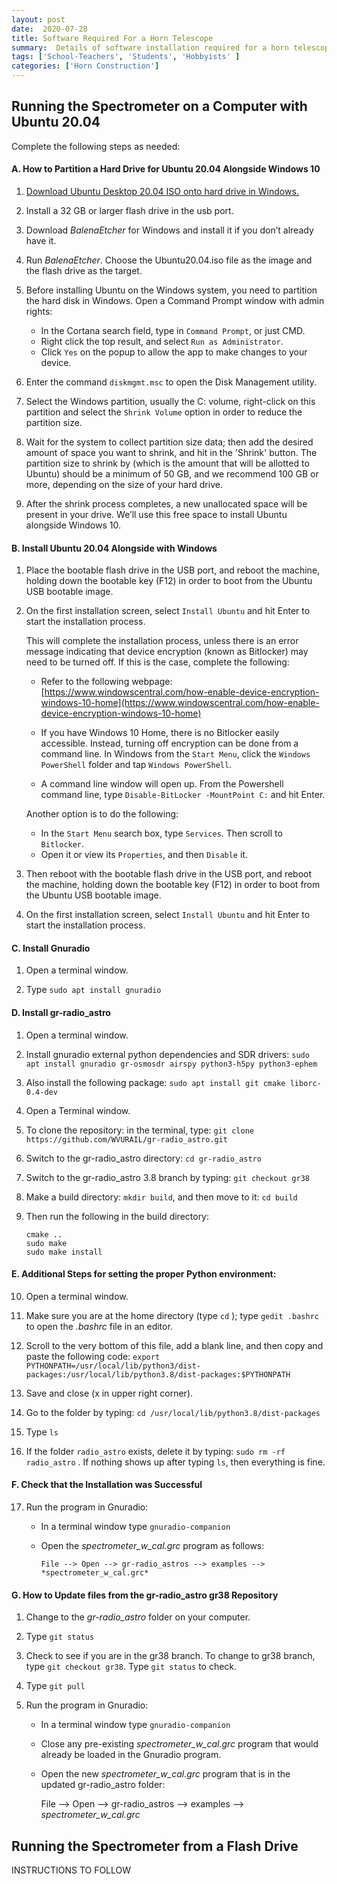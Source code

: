 ```yaml
---
layout: post
date:  2020-07-28
title: Software Required For a Horn Telescope
summary:  Details of software installation required for a horn telescope
tags: ['School-Teachers', 'Students', 'Hobbyists' ]
categories: ['Horn Construction']
---
```


## Running the Spectrometer on a Computer with Ubuntu 20.04

Complete the following steps as needed:

#### A. How to Partition a Hard Drive for Ubuntu 20.04 Alongside Windows 10

   1. [Download Ubuntu Desktop 20.04 ISO onto hard drive in Windows.](http://releases.ubuntu.com/20.04/)

   2. Install a 32 GB or larger flash drive in the usb port.
      
   3. Download *BalenaEtcher* for Windows and install it if you don’t already have it.
   
   4. Run *BalenaEtcher*. Choose the Ubuntu20.04.iso file as the image and the flash drive as the target.

   5. Before installing Ubuntu on the Windows system, you need to partition the hard disk in Windows. 
      Open a Command Prompt window with admin rights:
         - In the Cortana search field, type in `Command Prompt`, or just CMD.
         - Right click the top result, and select `Run as Administrator`.
         - Click `Yes` on the popup to allow the app to make changes to your device.
         
   6. Enter the command `diskmgmt.msc` to open the Disk Management utility.

   7. Select the Windows partition, usually the C: volume, right-click on this partition and select the `Shrink Volume` option in order to reduce the partition size.

   8. Wait for the system to collect partition size data; then add the desired amount of space you want to shrink, and hit in the 'Shrink' button. The partition size to shrink by (which is the amount that will be allotted to Ubuntu) should be a minimum of 50 GB, and we recommend 100 GB or more, depending on the size of your hard drive.
      
   9. After the shrink process completes, a new unallocated space will be present in your drive. We’ll use this free space to install Ubuntu alongside Windows 10.

#### B. Install Ubuntu 20.04 Alongside with Windows

   1. Place the bootable flash drive in the USB port, and reboot the machine, holding down the bootable key (F12) in order to boot from the Ubuntu USB bootable image.

   2. On the first installation screen, select `Install Ubuntu` and hit Enter to start the installation process.

      This will complete the installation process, unless there is an error message indicating that device encryption (known as Bitlocker) may need to be turned off. If this is the case, complete the following:

      - Refer to the following webpage: [https://www.windowscentral.com/how-enable-device-encryption-windows-10-home](https://www.windowscentral.com/how-enable-device-encryption-windows-10-home)
      
      - If you have Windows 10 Home, there is no Bitlocker easily accessible. Instead, turning off encryption can be done from a command line. In Windows from the `Start Menu`, click the `Windows PowerShell` folder and tap `Windows PowerShell`.

      - A command line window will open up. From the Powershell command line, type `Disable-BitLocker -MountPoint C:` and hit Enter.
      
      Another option is to do the following:
         + In the `Start Menu` search box, type `Services`. Then scroll to `Bitlocker`. 
         + Open it or view its `Properties`, and then `Disable` it.

   3. Then reboot with the bootable flash drive in the USB port, and reboot the machine, holding down the bootable key (F12) in order to boot from the Ubuntu USB bootable image.

   4. On the first installation screen, select `Install Ubuntu` and hit Enter to start the installation process.


#### C. Install Gnuradio 

   1. Open a terminal window.
      
   2. Type `sudo apt install gnuradio`

#### D. Install gr-radio_astro 

   1. Open a terminal window.

   2. Install gnuradio external python dependencies and SDR drivers:
      `sudo apt install gnuradio gr-osmosdr airspy python3-h5py python3-ephem`

   3. Also install the following package: `sudo apt install git cmake liborc-0.4-dev`
      
   4. Open a Terminal window.
   
   5. To clone the repository: in the terminal, type: `git clone https://github.com/WVURAIL/gr-radio_astro.git`

   6. Switch to the gr-radio_astro directory: `cd gr-radio_astro`

   7. Switch to the gr-radio_astro 3.8 branch by typing: `git checkout gr38`

   8. Make a build directory: `mkdir build`, and then move to it: `cd build`  
      
   9. Then run the following in the build directory:

      ```
      cmake ..
      sudo make
      sudo make install
      ```
#### E. Additional Steps for setting the proper Python environment:

   10. Open a terminal window.
   
   11. Make sure you are at the home directory (type `cd` ); type `gedit .bashrc` to open the *.bashrc* file in an editor.
   
   12. Scroll to the very bottom of this file, add a blank line, and then copy and paste the following code: `export PYTHONPATH=/usr/local/lib/python3/dist-packages:/usr/local/lib/python3.8/dist-packages:$PYTHONPATH`

   13. Save and close (x in upper right corner).
   
   14. Go to the folder by typing: `cd /usr/local/lib/python3.8/dist-packages`
   
   15. Type `ls`
   
   16. If the folder `radio_astro` exists, delete it by typing: `sudo rm -rf radio_astro` . If nothing shows up after typing `ls`, then everything is fine.
 
#### F. Check that the Installation was Successful
 
   17. Run the program in Gnuradio:
         - In a terminal window type `gnuradio-companion`
         - Open the *spectrometer_w_cal.grc* program as follows: 
            
           `File --> Open --> gr-radio_astros --> examples --> *spectrometer_w_cal.grc* `

#### G. How to Update files from the gr-radio_astro gr38 Repository

   1. Change to the *gr-radio_astro* folder on your computer.

   2. Type `git status`
      
   3. Check to see if you are in the gr38 branch. To change to gr38 branch, type `git checkout gr38`. Type `git status` to check. 

   4. Type `git pull`

   5. Run the program in Gnuradio:
      - In a terminal window type `gnuradio-companion`
      - Close any pre-existing *spectrometer_w_cal.grc* program that would already be loaded in the Gnuradio program.
      - Open the new *spectrometer_w_cal.grc* program that is in the updated gr-radio_astro folder: 
            
         File --> Open --> gr-radio_astros --> examples --> *spectrometer_w_cal.grc*


##  Running the Spectrometer from a Flash Drive

  INSTRUCTIONS TO FOLLOW
